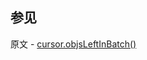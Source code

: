 ## 参见

原文 - [cursor.objsLeftInBatch()]( https://docs.mongodb.com/manual/reference/method/cursor.objsLeftInBatch/ )

